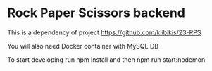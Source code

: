 # Rock Paper Scissors backend

This is a dependency of project https://github.com/klibikis/23-RPS

You will also need Docker container with MySQL DB

To start developing run npm install and then npm run start:nodemon
